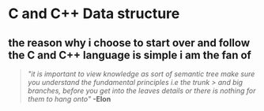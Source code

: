 # C and C++ Data structure 
## the reason why i choose to start over and follow the  **C and C++** language is simple i am the fan of 
  > *"it is important to view knowledge as sort of semantic tree make sure you understand the fundamental principles i.e the trunk > and big branches, before you get into the leaves details or there is nothing for them to hang onto"* **-Elon**

## 